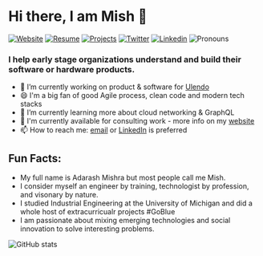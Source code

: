 # Hi there, I am Mish 👋
[![Website](https://img.shields.io/badge/Website-mish.one-blue?style=flat-square&link=https://twitter.com/mishftw)](https://mish.one)
[![Resume](https://img.shields.io/badge/Resume-mish.one%2Fresume-orange?style=flat-square&link=https://mish.one/resume)](https://mish.one/resume)
[![Projects](https://img.shields.io/badge/Projects-mish.one%2Fprojects-red?style=flat-square&link=https://mish.one/projects)](https://mish.one/projects)
[![Twitter](https://img.shields.io/badge/-Twitter-1ca0f1?style=flat-square&labelColor=1ca0f1&logo=twitter&logoColor=white&link=https://twitter.com/mishftw)](https://twitter.com/mishftw)
[![Linkedin](https://img.shields.io/badge/-LinkedIn-blue?style=flat-square&logo=Linkedin&logoColor=white&link=https://linkedin.com/in/mish/)](https://linkedin.com/in/mish/)
![Pronouns](https://img.shields.io/badge/Pronouns-He%2FHim%2FHis-brightgreen?style=flat-square)

### I help early stage organizations understand and build their software or hardware products.

- 🔭 I’m currently working on product & software for [Ulendo](https://ulendo.io)
- 😄 I'm a big fan of good Agile process, clean code and modern tech stacks
- 🌱 I’m currently learning more about cloud networking & GraphQL
- 💬 I'm currently available for consulting work - more info on my [website](https://mish.one)
- 📫 How to reach me: [email](mailto:mishra.adarash@gmail.com) or [LinkedIn](https://linkedin.com/in/mish) is preferred

## Fun Facts:
- My full name is Adarash Mishra but most people call me Mish. 
- I consider myself an engineer by training, technologist by profession, and visonary by nature.
- I studied Industrial Engineering at the University of Michigan and did a whole host of extracurricualr projects #GoBlue
- I am passionate about mixing emerging technologies and social innovation to solve interesting problems. 

<p>
<img style="margin-left:0;" src=https://github-readme-stats.vercel.app/api?username=mishftw&show_icons=true alt="GitHub stats" /> </p>
